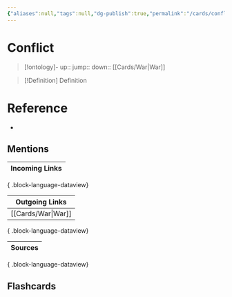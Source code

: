 ```yaml
---
{"aliases":null,"tags":null,"dg-publish":true,"permalink":"/cards/conflict/","dgPassFrontmatter":true}
---
```


# Conflict

> [!ontology]-
> up:: 
> jump:: 
> down:: [[Cards/War\|War]]

> [!Definition] Definition
> 

# Reference
- 

## Mentions
| Incoming Links |
| -------------- |

{ .block-language-dataview}

| Outgoing Links        |
| --------------------- |
| [[Cards/War\|War]] |

{ .block-language-dataview}

| Sources |
| ------- |

{ .block-language-dataview}

## Flashcards 
